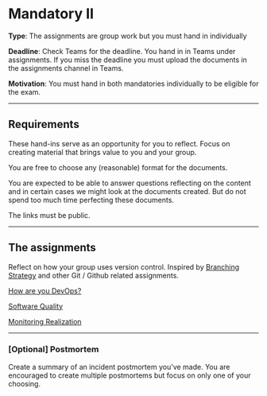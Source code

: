 # Mandatory II 

**Type**: The assignments are group work but you must hand in individually

**Deadline**: Check Teams for the deadline. You hand in in Teams under assignments. If you miss the deadline you must upload the documents in the assignments channel in Teams. 

**Motivation**: You must hand in both mandatories individually to be eligible for the exam. 

---

## Requirements

These hand-ins serve as an opportunity for you to reflect. Focus on creating material that brings value to you and your group.

You are free to choose any (reasonable) format for the documents.

You are expected to be able to answer questions reflecting on the content and in certain cases we might look at the documents created. But do not spend too much time perfecting these documents. 

The links must be public. 

---

## The assignments

Reflect on how your group uses version control. Inspired by [Branching Strategy](../04._Sofware_Quality_Linting_CI/02._After/choose_a_git_branching_strategy.md) and other Git / Github related assignments. 

[How are you DevOps?](../07._Guest_Lecture/02._After/how_are_you_devops.md)

[Software Quality](../04._Sofware_Quality_Linting_CI/02._After/software_quality.md)

[Monitoring Realization](../11._Searching_Logging_Monitoring_Serverless/02._After/monitoring_realization.md)

---

### [Optional] Postmortem

Create a summary of an incident postmortem you've made. You are encouraged to create multiple postmortems but focus on only one of your choosing. 
